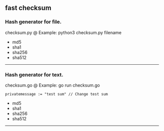 **fast checksum**
------------------
### Hash generator for file. ###

checksum.py @ Example: python3 checksum.py filename

- md5
- sha1
- sha256
- sha512
------------------

### Hash generator for text. ###

checksum.go @ Example: go run checksum.go
```golang
privatemessage := "test sum" // Change test sum
```

- md5
- sha1
- sha256
- sha512
------------------